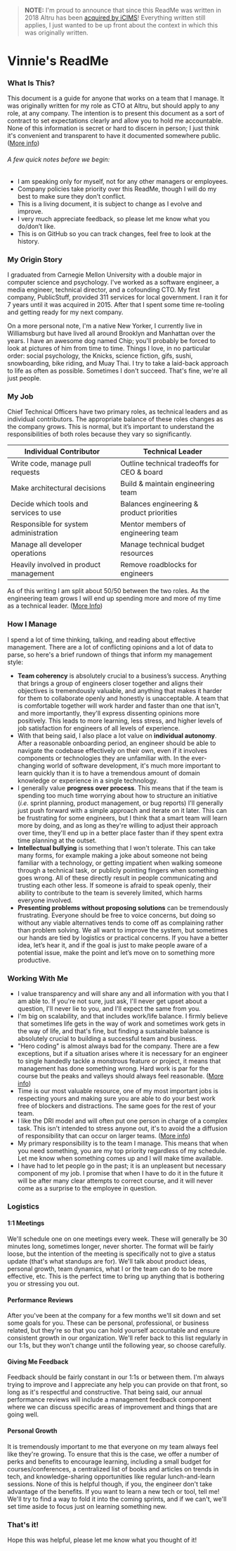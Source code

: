 > **NOTE:** I'm proud to announce that since this ReadMe was written in 2018 Altru has been [acquired by iCIMS](https://www.icims.com/company/newsroom/icims-acquires-altru-labs/)! Everything written still applies, I just wanted to be up front about the context in which this was originally written.

# Vinnie's ReadMe

### What Is This?
This document is a guide for anyone that works on a team that I manage. It was originally written for my role as CTO at Altru, but should apply to any role, at any company. The intention is to present this document as a sort of contract to set expectations clearly and allow you to hold me accountable. None of this information is secret or hard to discern in person; I just think it's convenient and transparent to have it documented somewhere public. ([More info](https://medium.com/@kawomersley/why-and-how-to-share-your-manager-readme-plus-heres-mine-8a4fe188ee1b))

###### A few quick notes before we begin:
* I am speaking only for myself, not for any other managers or employees.
* Company policies take priority over this ReadMe, though I will do my best to make sure they don't conflict.
* This is a living document, it is subject to change as I evolve and improve.
* I very much appreciate feedback, so please let me know what you do/don’t like.
* This is on GitHub so you can track changes, feel free to look at the history.

### My Origin Story
I graduated from Carnegie Mellon University with a double major in computer science and psychology. I've worked as a software engineer, a media engineer, technical director, and a cofounding CTO. My first company, PublicStuff, provided 311 services for local government. I ran it for 7 years until it was acquired in 2015. After that I spent some time re-tooling and getting ready for my next company.

On a more personal note, I'm a native New Yorker, I currently live in Williamsburg but have lived all around Brooklyn and Manhattan over the years. I have an awesome dog named Chip; you'll probably be forced to look at pictures of him from time to time. Things I love, in no particular order: social psychology, the Knicks, science fiction, gifs, sushi, snowboarding, bike riding, and Muay Thai. I try to take a laid-back approach to life as often as possible. Sometimes I don't succeed. That's fine, we're all just people.

### My Job
Chief Technical Officers have two primary roles, as technical leaders and as individual contributors. The appropriate balance of these roles changes as the company grows. This is normal, but it’s important to understand the responsibilities of both roles because they vary so significantly.

Individual Contributor | Technical Leader
------------ | -------------
Write code, manage pull requests | Outline technical tradeoffs for CEO & board
Make architectural decisions | Build & maintain engineering team
Decide which tools and services to use | Balances engineering & product priorities
Responsible for system administration | Mentor members of engineering team
Manage all developer operations | Manage technical budget resources
Heavily involved in product management | Remove roadblocks for engineers

As of this writing I am split about 50/50 between the two roles. As the engineering team grows I will end up spending more and more of my time as a technical leader. ([More Info](https://hackernoon.com/the-problems-of-the-cto-role-c2a143a1cec7))

### How I Manage
I spend a lot of time thinking, talking, and reading about effective management. There are a lot of conflicting opinions and a lot of data to parse, so here's a brief rundown of things that inform my management style:
* **Team coherency** is absolutely crucial to a business’s success. Anything that brings a group of engineers closer together and aligns their objectives is tremendously valuable, and anything that makes it harder for them to collaborate openly and honestly is unacceptable. A team that is comfortable together will work harder and faster than one that isn't, and more importantly, they'll express dissenting opinions more positively. This leads to more learning, less stress, and higher levels of job satisfaction for engineers of all levels of experience.
* With that being said, I also place a lot value on **individual autonomy**. After a reasonable onboarding period, an engineer should be able to navigate the codebase effectively on their own, even if it involves components or technologies they are unfamiliar with. In the ever-changing world of software development, it's much more important to learn quickly than it is to have a tremendous amount of domain knowledge or experience in a single technology.
* I generally value **progress over process**. This means that if the team is spending too much time worrying about how to structure an initiative (_i.e._ sprint planning, product management, or bug reports) I'll generally just push forward with a simple approach and iterate on it later. This can be frustrating for some engineers, but I think that a smart team will learn more by doing, and as long as they're willing to adjust their approach over time, they'll end up in a better place faster than if they spent extra time planning at the outset.
* **Intellectual bullying** is something that I won't tolerate. This can take many forms, for example making a joke about someone not being familiar with a technology, or getting impatient when walking someone through a technical task, or publicly pointing fingers when something goes wrong. All of these directly result in people communicating and trusting each other less. If someone is afraid to speak openly, their ability to contribute to the team is severely limited, which harms everyone involved.
* **Presenting problems without proposing solutions** can be tremendously frustrating. Everyone should be free to voice concerns, but doing so without any viable alternatives tends to come off as complaining rather than problem solving. We all want to improve the system, but sometimes our hands are tied by logistics or practical concerns. If you have a better idea, let’s hear it, and if the goal is just to make people aware of a potential issue, make the point and let’s move on to something more productive.

### Working With Me
* I value transparency and will share any and all information with you that I am able to. If you're not sure, just ask, I'll never get upset about a question, I'll never lie to you, and I'll expect the same from you.
* I'm big on scalability, and that includes work/life balance. I firmly believe that sometimes life gets in the way of work and sometimes work gets in the way of life, and that's fine, but finding a sustainable balance is absolutely crucial to building a successful team and business. 
* "Hero coding" is almost always bad for the company. There are a few exceptions, but if a situation arises where it is necessary for an engineer to single handedly tackle a monstrous feature or project, it means that management has done something wrong. Hard work is par for the course but the peaks and valleys should always feel reasonable. ([More info](https://hackernoon.com/thoughts-on-software-development-heroes-5ec656c2e31a))
* Time is our most valuable resource, one of my most important jobs is respecting yours and making sure you are able to do your best work free of blockers and distractions. The same goes for the rest of your team.
* I like the DRI model and will often put one person in charge of a complex task. This isn't intended to stress anyone out, it's to avoid the a diffusion of responsibility that can occur on larger teams. ([More info](https://www.quora.com/How-well-does-Apples-Directly-Responsible-Individual-DRI-model-work-in-practice))
* My primary responsibility is to the team I manage. This means that when you need something, you are my top priority regardless of my schedule. Let me know when something comes up and I will make time available.
* I have had to let people go in the past; it is an unpleasent but necessary component of my job. I promise that when I have to do it in the future it will be after many clear attempts to correct course, and it will never come as a surprise to the employee in question.

### Logistics
#### 1:1 Meetings
We'll schedule one on one meetings every week. These will generally be 30 minutes long, sometimes longer, never shorter. The format will be fairly loose, but the intention of the meeting is specifically not to give a status update (that's what standups are for). We'll talk about product ideas, personal growth, team dynamics, what I or the team can do to be more effective, etc. This is the perfect time to bring up anything that is bothering you or stressing you out.

#### Performance Reviews
After you've been at the company for a few months we'll sit down and set some goals for you. These can be personal, professional, or business related, but they're so that you can hold yourself accountable and ensure consistent growth in our organization. We'll refer back to this list regularly in our 1:1s, but they won't change until the following year, so choose carefully.

#### Giving Me Feedback
Feedback should be fairly constant in our 1:1s or between them. I'm always trying to improve and I appreciate any help you can provide on that front, so long as it's respectful and constructive. That being said, our annual performance reviews will include a management feedback component where we can discuss specific areas of improvement and things that are going well.
  
#### Personal Growth
It is tremendously important to me that everyone on my team always feel like they're growing. To ensure that this is the case, we offer a number of perks and benefits to encourage learning, including a small budget for courses/conferences, a centralized list of books and articles on trends in tech, and knowledge-sharing opportunities like regular lunch-and-learn sessions. None of this is helpful though, if you, the engineer don't take advantage of the benefits. If you want to learn a new tech or tool, tell me! We'll try to find a way to fold it into the coming sprints, and if we can't, we'll set time aside to focus just on learning something new.

### That's it!
Hope this was helpful, please let me know what you thought of it!
